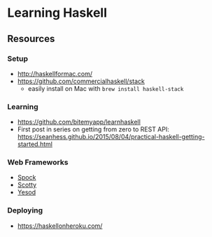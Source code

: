 # Learning Haskell

## Resources

### Setup
- http://haskellformac.com/
- https://github.com/commercialhaskell/stack
  - easily install on Mac with `brew install haskell-stack`

### Learning
- https://github.com/bitemyapp/learnhaskell
- First post in series on getting from zero to REST API: https://seanhess.github.io/2015/08/04/practical-haskell-getting-started.html

### Web Frameworks
- [Spock](https://www.spock.li/)
- [Scotty](https://github.com/scotty-web)
- [Yesod](http://www.yesodweb.com/)

### Deploying
- https://haskellonheroku.com/
